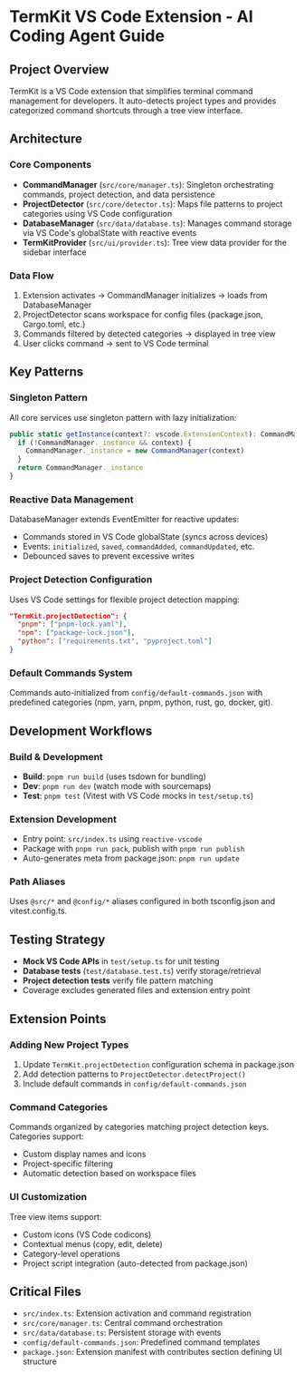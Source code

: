 # TermKit VS Code Extension - AI Coding Agent Guide

## Project Overview
TermKit is a VS Code extension that simplifies terminal command management for developers. It auto-detects project types and provides categorized command shortcuts through a tree view interface.

## Architecture

### Core Components
- **CommandManager** (`src/core/manager.ts`): Singleton orchestrating commands, project detection, and data persistence
- **ProjectDetector** (`src/core/detector.ts`): Maps file patterns to project categories using VS Code configuration
- **DatabaseManager** (`src/data/database.ts`): Manages command storage via VS Code's globalState with reactive events
- **TermKitProvider** (`src/ui/provider.ts`): Tree view data provider for the sidebar interface

### Data Flow
1. Extension activates → CommandManager initializes → loads from DatabaseManager
2. ProjectDetector scans workspace for config files (package.json, Cargo.toml, etc.)
3. Commands filtered by detected categories → displayed in tree view
4. User clicks command → sent to VS Code terminal

## Key Patterns

### Singleton Pattern
All core services use singleton pattern with lazy initialization:
```typescript
public static getInstance(context?: vscode.ExtensionContext): CommandManager {
  if (!CommandManager._instance && context) {
    CommandManager._instance = new CommandManager(context)
  }
  return CommandManager._instance
}
```

### Reactive Data Management
DatabaseManager extends EventEmitter for reactive updates:
- Commands stored in VS Code globalState (syncs across devices)
- Events: `initialized`, `saved`, `commandAdded`, `commandUpdated`, etc.
- Debounced saves to prevent excessive writes

### Project Detection Configuration
Uses VS Code settings for flexible project detection mapping:
```json
"TermKit.projectDetection": {
  "pnpm": ["pnpm-lock.yaml"],
  "npm": ["package-lock.json"],
  "python": ["requirements.txt", "pyproject.toml"]
}
```

### Default Commands System
Commands auto-initialized from `config/default-commands.json` with predefined categories (npm, yarn, pnpm, python, rust, go, docker, git).

## Development Workflows

### Build & Development
- **Build**: `pnpm run build` (uses tsdown for bundling)
- **Dev**: `pnpm run dev` (watch mode with sourcemaps)
- **Test**: `pnpm test` (Vitest with VS Code mocks in `test/setup.ts`)

### Extension Development
- Entry point: `src/index.ts` using `reactive-vscode`
- Package with `pnpm run pack`, publish with `pnpm run publish`
- Auto-generates meta from package.json: `pnpm run update`

### Path Aliases
Uses `@src/*` and `@config/*` aliases configured in both tsconfig.json and vitest.config.ts.

## Testing Strategy
- **Mock VS Code APIs** in `test/setup.ts` for unit testing
- **Database tests** (`test/database.test.ts`) verify storage/retrieval
- **Project detection tests** verify file pattern matching
- Coverage excludes generated files and extension entry point

## Extension Points

### Adding New Project Types
1. Update `TermKit.projectDetection` configuration schema in package.json
2. Add detection patterns to `ProjectDetector.detectProject()`
3. Include default commands in `config/default-commands.json`

### Command Categories
Commands organized by categories matching project detection keys. Categories support:
- Custom display names and icons
- Project-specific filtering
- Automatic detection based on workspace files

### UI Customization
Tree view items support:
- Custom icons (VS Code codicons)
- Contextual menus (copy, edit, delete)
- Category-level operations
- Project script integration (auto-detected from package.json)

## Critical Files
- `src/index.ts`: Extension activation and command registration
- `src/core/manager.ts`: Central command orchestration
- `src/data/database.ts`: Persistent storage with events
- `config/default-commands.json`: Predefined command templates
- `package.json`: Extension manifest with contributes section defining UI structure

